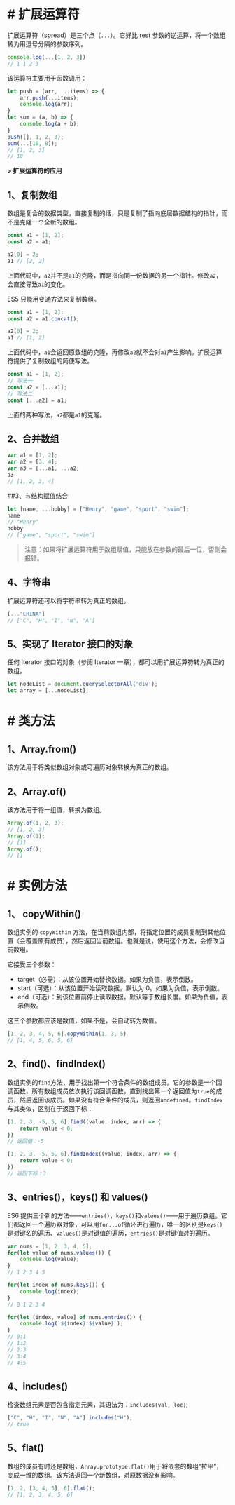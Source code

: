 # # 扩展运算符

扩展运算符（spread）是三个点（`...`）。它好比 rest 参数的逆运算，将一个数组转为用逗号分隔的参数序列。

```js
console.log(...[1, 2, 3])
// 1 1 2 3
```

该运算符主要用于函数调用：

```javascript
let push = (arr, ...items) => {
	arr.push(...items);
	console.log(arr);
}
let sum = (a, b) => {
	console.log(a + b);
}
push([], 1, 2, 3);
sum(...[10, 8]);
// [1, 2, 3]
// 18
```

**\> 扩展运算符的应用**

## 1、复制数组

数组是复合的数据类型，直接复制的话，只是复制了指向底层数据结构的指针，而不是克隆一个全新的数组。

```js
const a1 = [1, 2];
const a2 = a1;

a2[0] = 2;
a1 // [2, 2]
```

上面代码中，`a2`并不是`a1`的克隆，而是指向同一份数据的另一个指针。修改`a2`，会直接导致`a1`的变化。

ES5 只能用变通方法来复制数组。

```js
const a1 = [1, 2];
const a2 = a1.concat();

a2[0] = 2;
a1 // [1, 2]
```

上面代码中，`a1`会返回原数组的克隆，再修改`a2`就不会对`a1`产生影响。扩展运算符提供了复制数组的简便写法。

```js
const a1 = [1, 2];
// 写法一
const a2 = [...a1];
// 写法二
const [...a2] = a1;
```

上面的两种写法，`a2`都是`a1`的克隆。

## 2、合并数组

```js
var a1 = [1, 2];
var a2 = [3, 4];
var a3 = [...a1, ...a2]
a3
// [1, 2, 3, 4]
```

##3、与结构赋值结合

```js
let [name, ...hobby] = ["Henry", "game", "sport", "swim"];
name
// "Henry"
hobby
// ["game", "sport", "swim"]
```

> 注意：如果将扩展运算符用于数组赋值，只能放在参数的最后一位，否则会报错。

## 4、字符串

扩展运算符还可以将字符串转为真正的数组。

```js
[..."CHINA"]
// ["C", "H", "I", "N", "A"]
```

## 5、实现了 Iterator 接口的对象

任何 Iterator 接口的对象（参阅 Iterator 一章），都可以用扩展运算符转为真正的数组。

```js
let nodeList = document.querySelectorAll('div');
let array = [...nodeList];
```

# # 类方法

## 1、Array.from()

该方法用于将类似数组对象或可遍历对象转换为真正的数组。

## 2、Array.of()

该方法用于将一组值，转换为数组。

```js
Array.of(1, 2, 3);
// [1, 2, 3]
Array.of(1);
// [1]
Array.of();
// []
```

# # 实例方法

## 1、 copyWithin()

数组实例的 `copyWithin` 方法，在当前数组内部，将指定位置的成员复制到其他位置（会覆盖原有成员），然后返回当前数组。也就是说，使用这个方法，会修改当前数组。

它接受三个参数：

- target（必需）：从该位置开始替换数据。如果为负值，表示倒数。
- start（可选）：从该位置开始读取数据，默认为 0。如果为负值，表示倒数。
- end（可选）：到该位置前停止读取数据，默认等于数组长度。如果为负值，表示倒数。

这三个参数都应该是数值，如果不是，会自动转为数值。

```js
[1, 2, 3, 4, 5, 6].copyWithin(1, 3, 5)
// [1, 4, 5, 6, 5, 6]
```

## 2、find()、findIndex()

数组实例的`find`方法，用于找出第一个符合条件的数组成员。它的参数是一个回调函数，所有数组成员依次执行该回调函数，直到找出第一个返回值为`true`的成员，然后返回该成员。如果没有符合条件的成员，则返回`undefined`。`findIndex`与其类似，区别在于返回下标：

```js
[1, 2, 3, -5, 5, 6].find((value, index, arr) => {
	return value < 0;
})
// 返回值：-5

[1, 2, 3, -5, 5, 6].findIndex((value, index, arr) => {
	return value < 0;
})
// 返回下标：3
```

## 3、entries()，keys() 和 values()

ES6 提供三个新的方法——`entries()`，`keys()`和`values()`——用于遍历数组。它们都返回一个遍历器对象，可以用`for...of`循环进行遍历，唯一的区别是`keys()`是对键名的遍历、`values()`是对键值的遍历，`entries()`是对键值对的遍历。

```js
var nums = [1, 2, 3, 4, 5];
for(let value of nums.values()) {
	console.log(value);
}
// 1 2 3 4 5

for(let index of nums.keys()) {
	console.log(index);
}
// 0 1 2 3 4

for(let [index, value] of nums.entries()) {
	console.log(`${index}:${value}`);
}
// 0:1
// 1:2
// 2:3
// 3:4
// 4:5
```

## 4、includes()

检查数组元素是否包含指定元素，其语法为：`includes(val, loc)`;

```js
["C", "H", "I", "N", "A"].includes("H");
// true
```

## 5、flat()

数组的成员有时还是数组，`Array.prototype.flat()`用于将嵌套的数组“拉平”，变成一维的数组。该方法返回一个新数组，对原数据没有影响。

```js
[1, 2, [3, 4, 5], 6].flat();
// [1, 2, 3, 4, 5, 6]
```







